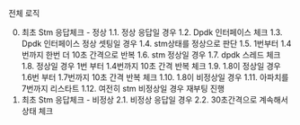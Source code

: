 전체 로직

0. 최초 Stm 응답체크 - 정상
  1.1. 정상 응답일 경우
  1.2. Dpdk 인터페이스 체크
  1.3. Dpdk 인터페이스 정상 셋팅일 경우
  1.4. stm상태를 정상으로 판단
  1.5. 1번부터 1.4번까지 한번 더 10초 간격으로 반복
  1.6. stm 정상일 경우
  1.7. dpdk 스레드 체크
  1.8. 정상일 경우 1번 부터 1.4번까지 10초 간격 반복 체크
  1.9. 1.8이 정상일 경우 1.6번 부터 1.7번까지 10초 간격 반복 체크
  1.10. 1.8이 비정상일 경우
  1.11. 아파치를 7번까지 리스타트
  1.12. 여전히 stm 비정상일 경우 재부팅 진행
0. 최초 Stm 응답체크 - 비정상
  2.1. 비정상 응답일 경우
  2.2. 30초간격으로 계속해서 상태 체크
